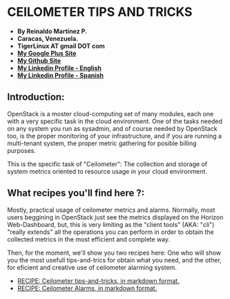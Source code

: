 # CEILOMETER TIPS AND TRICKS

- **By Reinaldo Martínez P.**
- **Caracas, Venezuela.**
- **TigerLinux AT gmail DOT com**
- **[My Google Plus Site](https://plus.google.com/+ReinaldoMartinez)**
- **[My Github Site](https://github.com/tigerlinux)**
- **[My Linkedin Profile - English](https://ve.linkedin.com/in/tigerlinux/en)**
- **[My Linkedin Profile - Spanish](https://ve.linkedin.com/in/tigerlinux/es)**


## Introduction:

OpenStack is a moster cloud-computing set of many modules, each one with a very specific task in the cloud environment. One of the tasks needed on any system you run as sysadmin, and of course needed by OpenStack too, is the proper monitoring of your infrastructure, and if you are running a multi-tenant system, the proper metric gathering for posible billing purposes. 

This is the specific task of "Ceilometer": The collection and storage of system metrics oriented to resource usage in your cloud environment.


## What recipes you'll find here ?:

Mostly, practical usage of ceilometer metrics and alarms. Normally, most users beggining in OpenStack just see the metrics displayed on the Horizon Web-Dashboard, but, this is very limiting as the "client tools" (AKA: "cli") "really extends" all the operations you can perform in order to obtain the collected metrics in the most efficient and complete way.

Then, for the moment, we'll show you two recipes here: One who will show you the most usefull tips-and-trics for obtain what you need, and the other, for eficient and creative use of ceilometer alarming system.

* [RECIPE: Ceilometer tips-and-tricks, in markdown format.](https://github.com/tigerlinux/tigerlinux-extra-recipes/blob/master/recipes/openstack/ceilometer-tips-and-tricks/RECIPE-ceilometer-tips-and-tricks.md "Ceilometer Tips-and-Trics Recipe")
* [RECIPE: Ceilometer Alarms, in markdown format.](https://github.com/tigerlinux/tigerlinux-extra-recipes/blob/master/recipes/openstack/ceilometer-tips-and-tricks/RECIPE-ceilometer-alarms.md "Ceilometer Alarms - A practical Example")
